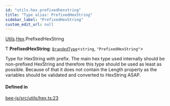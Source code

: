 ```yaml
---
id: "utils.hex.prefixedhexstring"
title: "Type alias: PrefixedHexString"
sidebar_label: "PrefixedHexString"
custom_edit_url: null
---
```


[Utils](../modules/utils.md).[Hex](../modules/utils.hex.md).PrefixedHexString

Ƭ **PrefixedHexString**: [`BrandedType`](brandedtype.md)<`string`, ``"PrefixedHexString"``\>

Type for HexString with prefix.
The main hex type used internally should be non-prefixed HexString
and therefore this type should be used as least as possible.
Because of that it does not contain the Length property as the variables
should be validated and converted to HexString ASAP.

#### Defined in

[bee-js/src/utils/hex.ts:23](https://github.com/ethersphere/bee-js/blob/0e69ca1/src/utils/hex.ts#L23)
